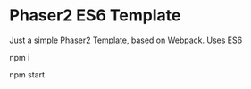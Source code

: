 ﻿# Phaser2 ES6 Template

Just a simple Phaser2 Template, based on Webpack. Uses ES6

npm i

npm start
